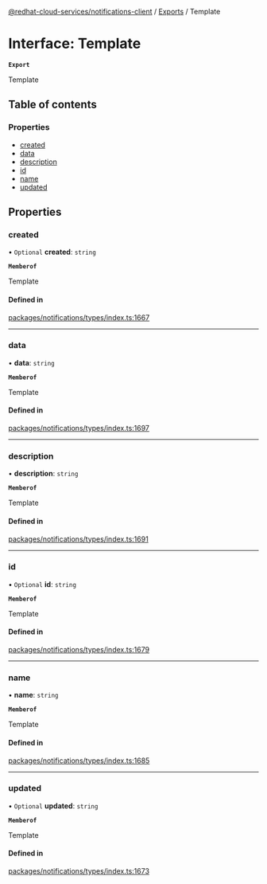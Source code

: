 [@redhat-cloud-services/notifications-client](../README.md) / [Exports](../modules.md) / Template

# Interface: Template

**`Export`**

Template

## Table of contents

### Properties

- [created](Template.md#created)
- [data](Template.md#data)
- [description](Template.md#description)
- [id](Template.md#id)
- [name](Template.md#name)
- [updated](Template.md#updated)

## Properties

### created

• `Optional` **created**: `string`

**`Memberof`**

Template

#### Defined in

[packages/notifications/types/index.ts:1667](https://github.com/RedHatInsights/javascript-clients/blob/main/packages/notifications/types/index.ts#L1667)

___

### data

• **data**: `string`

**`Memberof`**

Template

#### Defined in

[packages/notifications/types/index.ts:1697](https://github.com/RedHatInsights/javascript-clients/blob/main/packages/notifications/types/index.ts#L1697)

___

### description

• **description**: `string`

**`Memberof`**

Template

#### Defined in

[packages/notifications/types/index.ts:1691](https://github.com/RedHatInsights/javascript-clients/blob/main/packages/notifications/types/index.ts#L1691)

___

### id

• `Optional` **id**: `string`

**`Memberof`**

Template

#### Defined in

[packages/notifications/types/index.ts:1679](https://github.com/RedHatInsights/javascript-clients/blob/main/packages/notifications/types/index.ts#L1679)

___

### name

• **name**: `string`

**`Memberof`**

Template

#### Defined in

[packages/notifications/types/index.ts:1685](https://github.com/RedHatInsights/javascript-clients/blob/main/packages/notifications/types/index.ts#L1685)

___

### updated

• `Optional` **updated**: `string`

**`Memberof`**

Template

#### Defined in

[packages/notifications/types/index.ts:1673](https://github.com/RedHatInsights/javascript-clients/blob/main/packages/notifications/types/index.ts#L1673)

